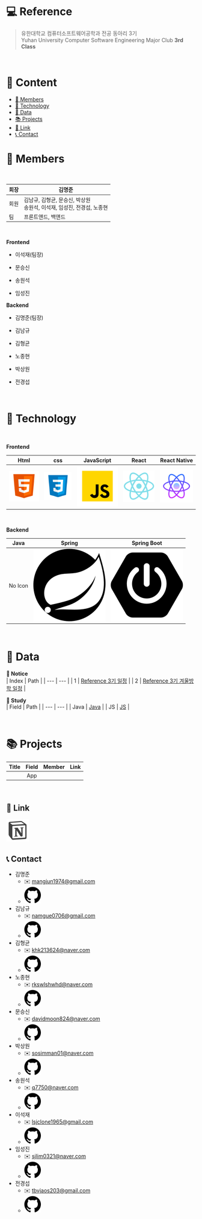# :computer: Reference
> 유한대학교 컴퓨터소프트웨어공학과 전공 동아리 3기   
Yuhan University Computer Software Engineering Major Club **3rd Class**   

<br>

# 📖 Content
- [🙌 Members](#-members)
- [🔧 Technology](#-technology)
- [🔎 Data](#-data)
- [📚 Projects](#-projects)
- [🔗 Link](#-link)
- [📞 Contact](#-contact)

# 🙌 Members

<br>

| 회장 | 김명준 |
| --- | --- |
| 회원 | 김남규, 김형균, 문승신, 박상원<br>송원석, 이석재, 임성진, 전경섭, 노종현 |
| 팀 | 프론트앤드, 백앤드 |

<br>

**Frontend**   

* 이석재(팀장)   

* 문승신   

* 송원석   

* 임성진   


**Backend**   

* 김명준(팀장)   

* 김남규   

* 김형균   

* 노종현   

* 박상원   

* 전경섭   


<br>

# 🔧 Technology

<br>

**Frontend**

|  Html   |  css   | JavaScript |  React   |  React Native  |
| :-----: | :----: | :--------: | :------: | :------------: |
| ![html] | ![css] |   ![js]    | ![react] | ![reactNative] |

<br>

**Backend**

|  Java   |   Spring  |  Spring Boot  |
| :-----: | :-------: | :-----------: |
| No Icon | ![spring] | ![springBoot] |

<br>

# 🔎 Data

**📢 Notice**   
| Index | Path |
| --- | --- |
| 1 | [Reference 3기 일정](https://github.com/Mangjun/Reference_3/blob/main/data/notice/%EB%A0%88%ED%8D%BC%EB%9F%B0%EC%8A%A4_3%EA%B8%B0_%EC%9D%BC%EC%A0%95.pdf) |
| 2 | [Reference 3기 겨울방학 일정](https://github.com/Mangjun/Reference_3/blob/main/data/notice/%EB%A0%88%ED%8D%BC%EB%9F%B0%EC%8A%A4_3%EA%B8%B0_%EA%B2%A8%EC%9A%B8%EB%B0%A9%ED%95%99_%EC%9D%BC%EC%A0%95.pdf) |

**📘 Study**   
| Field | Path |
| --- | --- |
| Java | [Java]() |
| JS | [JS]() |

<br>

# 📚 Projects

| Title | Field | Member | Link |
| :---: | :---: | :--- | :--- |
|  | App |  |  |

<br>

## 🔗 Link

[![notion]](https://www.notion.so/Main-a6b31a22f81845d88352453378da81be?pvs=4)

## 📞 Contact

* 김명준
    - ✉️ mangjun1974@gmail.com
    - [![github]](https://github.com/Mangjun)
* 김남규
    - ✉️ namgue0706@gmail.com
    - [![github]]()
* 김형균
    - ✉️ khk213624@naver.com
    - [![github]]()
* 노종현
    - ✉️ rkswlshwhd@naver.com
    - [![github]]()
* 문승신
    - ✉️ davidmoon824@naver.com
    - [![github]]()
* 박상원
    - ✉️ sosimman01@naver.com
    - [![github]]()
* 송원석
    - ✉️ q7750@naver.com
    - [![github]]()
* 이석재
    - ✉️ lsjclone1965@gmail.com
    - [![github]]()
* 임성진
    - ✉️ sjlim0321@naver.com
    - [![github]]()
* 전경섭
    - ✉️ tbvjaos203@gmail.com
    - [![github]]()

<!-- Stack Icon Refernces -->

[html]: /images/stack/html.svg
[css]: /images/stack/css.svg
[js]: /images/stack/javascript.svg


[react]: /images/stack/react.svg
[reactNative]: /images/stack/react-native.svg
[node]: /images/stack/node.svg

[spring]: /images/stack/spring.svg
[springBoot]: /images/stack/springboot.svg

[notion]: /images/stack/notion.svg
[github]: /images/stack/github.svg